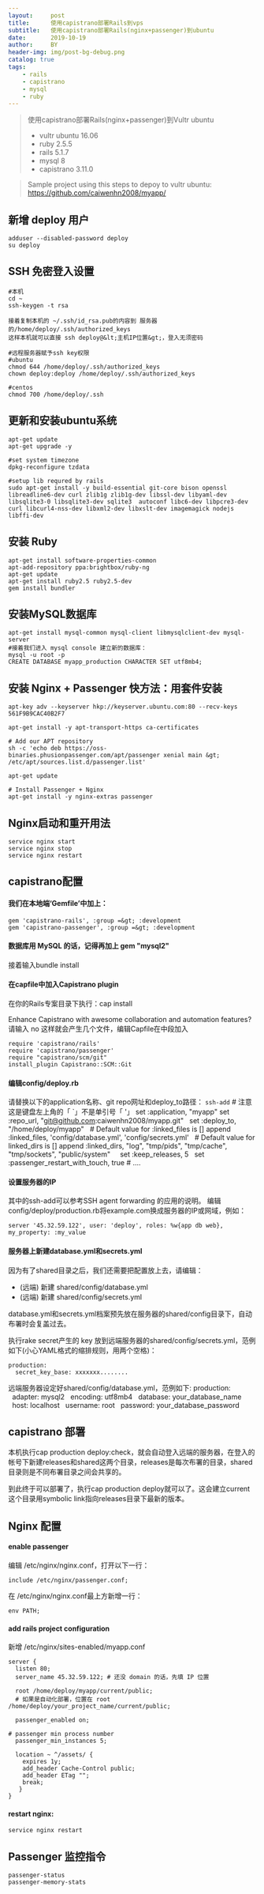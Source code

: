 ```yaml
---
layout:     post
title:      使用capistrano部署Rails到vps
subtitle:   使用capistrano部署Rails(nginx+passenger)到ubuntu
date:       2019-10-19
author:     BY
header-img: img/post-bg-debug.png
catalog: true
tags:
    - rails
    - capistrano
    - mysql
    - ruby
---
```



> 使用capistrano部署Rails(nginx+passenger)到Vultr ubuntu
> - vultr ubuntu 16.06
> - ruby 2.5.5
> - rails 5.1.7
> - mysql 8
> - capistrano 3.11.0

> Sample project using this steps to depoy to vultr ubuntu:
> <https://github.com/caiwenhn2008/myapp/>


## 新增 deploy 用户
	adduser --disabled-password deploy
	su deploy

## SSH 免密登入设置
	#本机
	cd ~
	ssh-keygen -t rsa
	 
	接着复制本机的 ~/.ssh/id_rsa.pub的内容到 服务器的/home/deploy/.ssh/authorized_keys
	这样本机就可以直接 ssh deploy@&lt;主机IP位置&gt;，登入无须密码
	 
	#远程服务器赋予ssh key权限
	#ubuntu
	chmod 644 /home/deploy/.ssh/authorized_keys
	chown deploy:deploy /home/deploy/.ssh/authorized_keys
	 
	#centos
	chmod 700 /home/deploy/.ssh 


## 更新和安装ubuntu系统
 
	apt-get update
	apt-get upgrade -y
	 
	#set system timezone
	dpkg-reconfigure tzdata
	 
	#setup lib requred by rails
	sudo apt-get install -y build-essential git-core bison openssl libreadline6-dev curl zlib1g zlib1g-dev libssl-dev libyaml-dev libsqlite3-0 libsqlite3-dev sqlite3  autoconf libc6-dev libpcre3-dev curl libcurl4-nss-dev libxml2-dev libxslt-dev imagemagick nodejs libffi-dev

## 安装 Ruby 
	apt-get install software-properties-common
	apt-add-repository ppa:brightbox/ruby-ng 
	apt-get update 
	apt-get install ruby2.5 ruby2.5-dev
	gem install bundler

## 安装MySQL数据库
	apt-get install mysql-common mysql-client libmysqlclient-dev mysql-server
	#接着我们进入 mysql console 建立新的数据库：
	mysql -u root -p
	CREATE DATABASE myapp_production CHARACTER SET utf8mb4;

## 安装 Nginx + Passenger 快方法：用套件安装
	apt-key adv --keyserver hkp://keyserver.ubuntu.com:80 --recv-keys 561F9B9CAC40B2F7
	 
	apt-get install -y apt-transport-https ca-certificates
	 
	# Add our APT repository
	sh -c 'echo deb https://oss-binaries.phusionpassenger.com/apt/passenger xenial main &gt; /etc/apt/sources.list.d/passenger.list'
	 
	apt-get update
	 
	# Install Passenger + Nginx
	apt-get install -y nginx-extras passenger

## Nginx启动和重开用法
	service nginx start
	service nginx stop
	service nginx restart

## capistrano配置

#### 我们在本地端‘Gemfile’中加上：
	gem 'capistrano-rails', :group =&gt; :development
	gem 'capistrano-passenger', :group =&gt; :development

#### 数据库用 MySQL 的话，记得再加上 gem "mysql2"
接着输入bundle install

#### 在capfile中加入Capistrano plugin
在你的Rails专案目录下执行：cap install

Enhance Capistrano with awesome collaboration and automation features? 请输入 no
这样就会产生几个文件，编辑Capfile在中段加入

	require 'capistrano/rails'
	require 'capistrano/passenger'
	require "capistrano/scm/git"
	install_plugin Capistrano::SCM::Git

####  编辑config/deploy.rb
请替换以下的application名称、git repo网址和deploy_to路径：
	`ssh-add` # 注意这是键盘左上角的「 `」不是单引号「 '」
	set :application, "myapp"
	set :repo_url, "git@github.com:caiwenhn2008/myapp.git"
	 
	set :deploy_to, "/home/deploy/myapp"
	 
	# Default value for :linked_files is []
	append :linked_files, 'config/database.yml', 'config/secrets.yml'
	 
	# Default value for linked_dirs is []
	append :linked_dirs, "log", "tmp/pids", "tmp/cache", "tmp/sockets", "public/system"
	 
	 
	set :keep_releases, 5
	 
	set :passenger_restart_with_touch, true
	# ....

#### 设置服务器的IP
其中的ssh-add可以参考SSH agent forwarding 的应用的说明。
编辑config/deploy/production.rb将example.com换成服务器的IP或网域，例如：

	server '45.32.59.122', user: 'deploy', roles: %w{app db web}, my_property: :my_value

#### 服务器上新建database.yml和secrets.yml
因为有了shared目录之后，我们还需要把配置放上去，请编辑：

- (远端) 新建 shared/config/database.yml
- (远端) 新建 shared/config/secrets.yml

database.yml和secrets.yml档案预先放在服务器的shared/config目录下，自动布署时会复盖过去。

执行rake secret产生的 key 放到远端服务器的shared/config/secrets.yml，范例如下(小心YAML格式的缩排规则，用两个空格)：

	production:
	  secret_key_base: xxxxxxx........

远端服务器设定好shared/config/database.yml，范例如下:
	production:
	  adapter: mysql2
	  encoding: utf8mb4
	  database: your_database_name
	  host: localhost
	  username: root
	  password: your_database_password

## capistrano 部署
本机执行cap production deploy:check，就会自动登入远端的服务器，在登入的帐号下新建releases和shared这两个目录，releases是每次布署的目录，shared目录则是不同布署目录之间会共享的。

到此终于可以部署了，执行cap production deploy就可以了。这会建立current这个目录用symbolic link指向releases目录下最新的版本。

## Nginx 配置

#### enable passenger
编辑 /etc/nginx/nginx.conf，打开以下一行：

	include /etc/nginx/passenger.conf;

在 /etc/nginx/nginx.conf最上方新增一行：

	env PATH;

#### add rails project configuration
新增 /etc/nginx/sites-enabled/myapp.conf

	server {
	  listen 80;
	  server_name 45.32.59.122; # 还没 domain 的话，先填 IP 位置
	 
	  root /home/deploy/myapp/current/public;
	  # 如果是自动化部署，位置在 root /home/deploy/your_project_name/current/public;
	 
	  passenger_enabled on;
	 
	# passenger min process number
	  passenger_min_instances 5;
	 
	  location ~ ^/assets/ {
	    expires 1y;
	    add_header Cache-Control public;
	    add_header ETag "";
	    break;
	   }
	}

####  restart nginx:

	service nginx restart

## Passenger 监控指令

	passenger-status
	passenger-memory-stats
